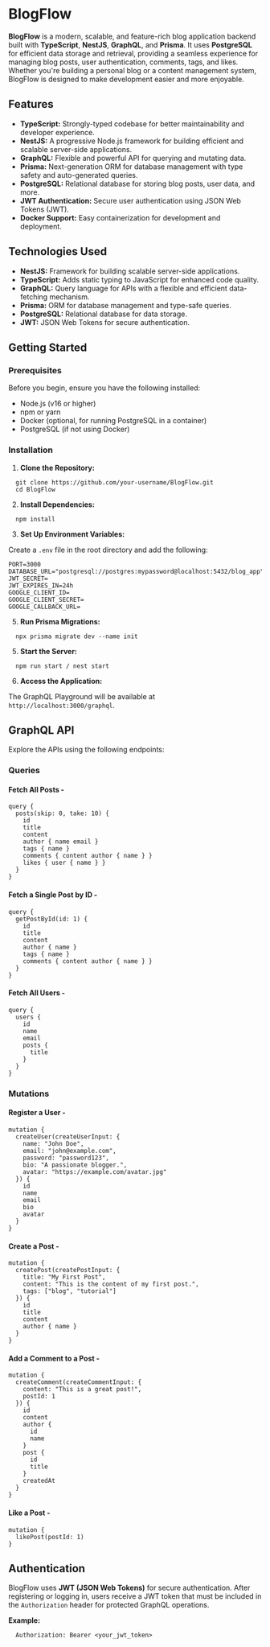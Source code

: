 # BlogFlow

**BlogFlow** is a modern, scalable, and feature-rich blog application backend built with **TypeScript**, **NestJS**, **GraphQL**, and **Prisma**. It uses **PostgreSQL** for efficient data storage and retrieval, providing a seamless experience for managing blog posts, user authentication, comments, tags, and likes. Whether you're building a personal blog or a content management system, BlogFlow is designed to make development easier and more enjoyable.

## Features

- **TypeScript:** Strongly-typed codebase for better maintainability and developer experience.
- **NestJS:** A progressive Node.js framework for building efficient and scalable server-side applications.
- **GraphQL:** Flexible and powerful API for querying and mutating data.
- **Prisma:** Next-generation ORM for database management with type safety and auto-generated queries.
- **PostgreSQL:** Relational database for storing blog posts, user data, and more.
- **JWT Authentication:** Secure user authentication using JSON Web Tokens (JWT).
- **Docker Support:** Easy containerization for development and deployment.

## Technologies Used

- **NestJS:** Framework for building scalable server-side applications.
- **TypeScript:** Adds static typing to JavaScript for enhanced code quality.
- **GraphQL:** Query language for APIs with a flexible and efficient data-fetching mechanism.
- **Prisma:** ORM for database management and type-safe queries.
- **PostgreSQL:** Relational database for data storage.
- **JWT:** JSON Web Tokens for secure authentication.

## Getting Started

### Prerequisites

Before you begin, ensure you have the following installed:

- Node.js (v16 or higher)
- npm or yarn
- Docker (optional, for running PostgreSQL in a container)
- PostgreSQL (if not using Docker)

### Installation
1. **Clone the Repository:**
```
  git clone https://github.com/your-username/BlogFlow.git
  cd BlogFlow
```

2. **Install Dependencies:**
```
  npm install
```

3. **Set Up Environment Variables:**

Create a `.env` file in the root directory and add the following:
```
PORT=3000
DATABASE_URL="postgresql://postgres:mypassword@localhost:5432/blog_app"
JWT_SECRET=
JWT_EXPIRES_IN=24h
GOOGLE_CLIENT_ID=
GOOGLE_CLIENT_SECRET=
GOOGLE_CALLBACK_URL=
```
5. **Run Prisma Migrations:**
```
  npx prisma migrate dev --name init
```

5. **Start the Server:**
```
  npm run start / nest start
```

6. **Access the Application:**

The GraphQL Playground will be available at `http://localhost:3000/graphql`.

## GraphQL API

Explore the APIs using the following endpoints:

### Queries

#### Fetch All Posts -
  ```
  query {
    posts(skip: 0, take: 10) {
      id
      title
      content
      author { name email }
      tags { name }
      comments { content author { name } }
      likes { user { name } }
    }
  }
  ```

#### Fetch a Single Post by ID -
  ```
  query {
    getPostById(id: 1) {
      id
      title
      content
      author { name }
      tags { name }
      comments { content author { name } }
    }
  }
  ```

#### Fetch All Users -
  ```
  query {
    users {
      id
      name
      email
      posts {
        title
      }
    }
  }
  ```

### Mutations
#### Register a User -
  ```
  mutation {
    createUser(createUserInput: {
      name: "John Doe",
      email: "john@example.com",
      password: "password123",
      bio: "A passionate blogger.",
      avatar: "https://example.com/avatar.jpg"
    }) {
      id
      name
      email
      bio
      avatar
    }
  }
  ```

#### Create a Post -
  ```
  mutation {
    createPost(createPostInput: {
      title: "My First Post",
      content: "This is the content of my first post.",
      tags: ["blog", "tutorial"]
    }) {
      id
      title
      content
      author { name }
    }
  }
  ```

#### Add a Comment to a Post -
  ```
  mutation {
    createComment(createCommentInput: {
      content: "This is a great post!",
      postId: 1
    }) {
      id
      content
      author {
        id
        name
      }
      post {
        id
        title
      }
      createdAt
    }
  }
  ```

#### Like a Post -
  ```
  mutation {
    likePost(postId: 1)
  }
  ```

## Authentication

BlogFlow uses **JWT (JSON Web Tokens)** for secure authentication. After registering or logging in, users receive a JWT token that must be included in the `Authorization` header for protected GraphQL operations.

**Example:**
```
  Authorization: Bearer <your_jwt_token>
```